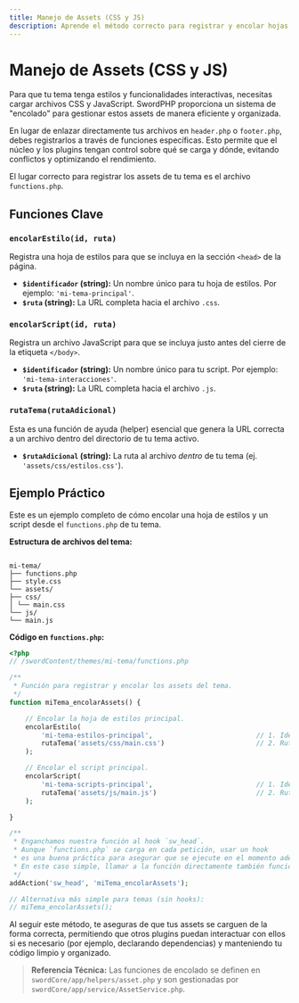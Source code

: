 ```yaml
---
title: Manejo de Assets (CSS y JS)
description: Aprende el método correcto para registrar y encolar hojas de estilo y scripts en tu tema de SwordPHP usando las funciones helper.
---
```


# Manejo de Assets (CSS y JS)

Para que tu tema tenga estilos y funcionalidades interactivas, necesitas cargar archivos CSS y JavaScript. SwordPHP proporciona un sistema de "encolado" para gestionar estos assets de manera eficiente y organizada.

En lugar de enlazar directamente tus archivos en `header.php` o `footer.php`, debes registrarlos a través de funciones específicas. Esto permite que el núcleo y los plugins tengan control sobre qué se carga y dónde, evitando conflictos y optimizando el rendimiento.

El lugar correcto para registrar los assets de tu tema es el archivo `functions.php`.

## Funciones Clave

### `encolarEstilo(id, ruta)`

Registra una hoja de estilos para que se incluya en la sección `<head>` de la página.

-   **`$identificador` (string):** Un nombre único para tu hoja de estilos. Por ejemplo: `'mi-tema-principal'`.
-   **`$ruta` (string):** La URL completa hacia el archivo `.css`.

### `encolarScript(id, ruta)`

Registra un archivo JavaScript para que se incluya justo antes del cierre de la etiqueta `</body>`.

-   **`$identificador` (string):** Un nombre único para tu script. Por ejemplo: `'mi-tema-interacciones'`.
-   **`$ruta` (string):** La URL completa hacia el archivo `.js`.

### `rutaTema(rutaAdicional)`

Esta es una función de ayuda (helper) esencial que genera la URL correcta a un archivo dentro del directorio de tu tema activo.

-   **`$rutaAdicional` (string):** La ruta al archivo _dentro_ de tu tema (ej. `'assets/css/estilos.css'`).

## Ejemplo Práctico

Este es un ejemplo completo de cómo encolar una hoja de estilos y un script desde el `functions.php` de tu tema.

**Estructura de archivos del tema:**
```

mi-tema/
├── functions.php
├── style.css
└── assets/
├── css/
│ └── main.css
└── js/
└── main.js

```

**Código en `functions.php`:**

```php
<?php
// /swordContent/themes/mi-tema/functions.php

/**
 * Función para registrar y encolar los assets del tema.
 */
function miTema_encolarAssets() {

    // Encolar la hoja de estilos principal.
    encolarEstilo(
        'mi-tema-estilos-principal',                          // 1. Identificador único
        rutaTema('assets/css/main.css')                       // 2. Ruta generada dinámicamente
    );

    // Encolar el script principal.
    encolarScript(
        'mi-tema-scripts-principal',                          // 1. Identificador único
        rutaTema('assets/js/main.js')                         // 2. Ruta generada dinámicamente
    );

}

/**
 * Enganchamos nuestra función al hook `sw_head`.
 * Aunque `functions.php` se carga en cada petición, usar un hook
 * es una buena práctica para asegurar que se ejecute en el momento adecuado.
 * En este caso simple, llamar a la función directamente también funciona.
 */
addAction('sw_head', 'miTema_encolarAssets');

// Alternativa más simple para temas (sin hooks):
// miTema_encolarAssets();
```

Al seguir este método, te aseguras de que tus assets se carguen de la forma correcta, permitiendo que otros plugins puedan interactuar con ellos si es necesario (por ejemplo, declarando dependencias) y manteniendo tu código limpio y organizado.

> **Referencia Técnica:** Las funciones de encolado se definen en `swordCore/app/helpers/asset.php` y son gestionadas por `swordCore/app/service/AssetService.php`.

